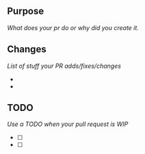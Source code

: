 ## Purpose

_What does your pr do or why did you create it._

## Changes

_List of stuff your PR adds/fixes/changes_

- 
- 

## TODO

_Use a TODO when your pull request is WIP_

- [ ] 
- [ ] 
